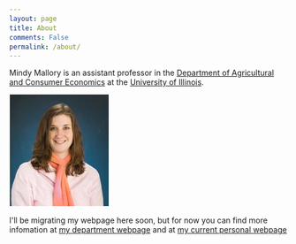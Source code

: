 ```yaml
---
layout: page
title: About
comments: False
permalink: /about/
---
```


Mindy Mallory is an assistant professor in the [Department of Agricultural and Consumer Economics](http://ace.illinois.edu/) at the [University of Illinois](http://illinois.edu/).

![]({{site.url}}/images/mallorym_2010i1.jpg)

I'll be migrating my webpage here soon, but for now you can find more infomation at [my department webpage](http://ace.illinois.edu/directory/mallorym) and at [my current personal webpage](http://mindymallory.com/)
